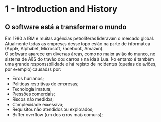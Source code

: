 # 1 - Introduction and History

## O software está a transformar o mundo

Em 1980 a IBM e muitas agências petrolíferas lideravam o mercado global. Atualmente todas as empresas desse topo estão na parte de informática (Apple, Alphabet, Microsoft, Facebook, Amazon). <br>
O software aparece em diversas áreas, como no maior avião do mundo, no sistema de ABS do travão dos carros e na ida à Lua. No entanto é também uma grande responsabilidade  e há registo de incidentes (quedas de aviões, por exemplo) causadas por:
- Erros humanos;
- Politicas restritivas de empresas;
- Tecnologia imatura;
- Pressões comerciais;
- Riscos não medidos;
- Complexidade excessiva;
- Requisitos não atendidos ou explorados;
- Buffer overflow (um dos erros mais comuns);

###
